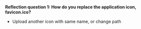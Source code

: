 **Reflection question 1: How do you replace the application icon, favicon.ico?**

* Upload another icon with same name, or change path 